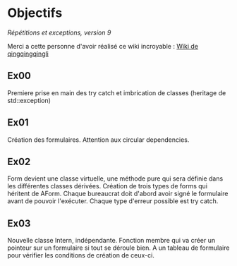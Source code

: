 # Objectifs

*Répétitions et exceptions, version 9*

Merci a cette personne d'avoir réalisé ce wiki incroyable : [Wiki de qingqingqingli](https://github.com/qingqingqingli/CPP/tree/main/module05)

## Ex00
Premiere prise en main des try catch et imbrication de classes (heritage de std::exception)

## Ex01
Création des formulaires. Attention aux circular dependencies.

## Ex02
Form devient une classe virtuelle, une méthode pure qui sera définie dans les différentes classes dérivées. Création de trois types de forms qui héritent de AForm.
Chaque bureaucrat doit d'abord avoir signé le formulaire avant de pouvoir l'exécuter.
Chaque type d'erreur possible est try catch.

## Ex03
Nouvelle classe Intern, indépendante. Fonction membre qui va créer un pointeur sur un formulaire si tout se déroule bien. A un tableau de formulaire pour vérifier les conditions de création de ceux-ci.
